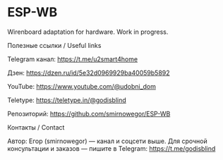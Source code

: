 # ESP-WB
Wirenboard adaptation for hardware. 
Work in progress.

Полезные ссылки / Useful links

Telegram канал: https://t.me/u2smart4home

Дзен: https://dzen.ru/id/5e32d0969929ba40059b5892

YouTube: https://www.youtube.com/@udobni_dom

Teletype: https://teletype.in/@godisblind

Репозиторий: https://github.com/smirnowegor/ESP-WB

Контакты / Contact

Автор: Егор (smirnowegor) — канал и соцсети выше.
Для срочной консультации и заказов — пишите в Telegram:  https://t.me/godisblind
